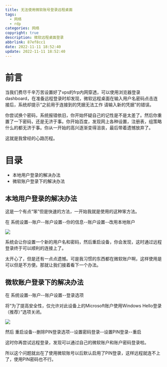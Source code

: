 ```yaml
---
title: 无法使用微软账号登录远程桌面
tags:
  - 网络
  - rdp
categories: 网络
copyright: true
description: 微软远程桌面登录
abbrlink: 87ef8cc1
date: 2022-11-11 18:52:40
update: 2022-11-11 18:52:40
---
```

# 前言
当我们费尽千辛万苦设置好了vps的frp内网穿透，可以使用浏览器登录dashboard，在准备远程登录时却发现，微软远程桌面在输入用户名密码点击连接后，系统却提示“之前用于连接到的凭据无法工作 请输入新的凭据”的错误。

你尝试换个密码，系统报错依旧，你开始怀疑自己的记性是不是太差了。然后你重置了一下密码，还是无济于事。你开始百度，发现网上各种设置，注册表，组策略什么的都无济于事。你从一开始的高兴逐渐变得沮丧，最后带着遗憾放弃了。

这就是我曾经的心路历程。

# 目录
- 本地用户登录的解决办法
- 微软账户登录下的解决办法

## 本地用户登录的解决办法
这是一个有点“笨”但是快速的方法，一开始我就是使用的这种笨方法。

在 系统设置--账户--账户设置--你的信息--账户设置--改用本地账户 

![](https://s2.loli.net/2022/11/11/BadyeWt6wFxqgkS.png)

系统会让你设置一个新的用户名和密码，然后重启设备，你会发现，这时通过远程登录终于可以顺利的连接上了。

太开心了，但是还有一点点遗憾。可是我习惯的东西都在微软账户啊，这样使用是可以但是不方便。那就让我们接着看下一个办法。

## 微软账户登录下的解决办法
在 系统设置--账户--账户设置--登录选项

将“为了提高安全性，仅允许对此设备上的Microsoft账户使用Windows Hello登录（推荐）”选项关闭。

![](https://s2.loli.net/2022/11/11/ZuljXSThQcLxz3K.png)

然后  重启设备--删除PIN登录选项--设置密码登录--设置PIN登录--重启

这时你再尝试远程登录，发现可以通过自己的微软账户和账户密码登录啦。

所以这个问题就出在了使用微软账号以后默认启用了PIN登录，这样远程就连不上了，使用PIN密码也不行。




